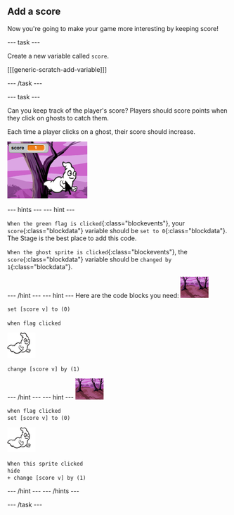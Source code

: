 ## Add a score

Now you're going to make your game more interesting by keeping score!

--- task ---

Create a new variable called `score`.

[[[generic-scratch-add-variable]]]

--- /task ---

--- task ---

Can you keep track of the player's score? Players should score points when they click on ghosts to catch them.

Each time a player clicks on a ghost, their score should increase.

![Increasing score](images/ghost-score-test.png)

--- hints ---
--- hint ---

`When the green flag is clicked`{:class="blockevents"}, your `score`{:class="blockdata"} variable should be `set to 0`{:class="blockdata"}. The Stage is the best place to add this code.

`When the ghost sprite is clicked`{:class="blockevents"}, the `score`{:class="blockdata"} variable should be `changed by 1`{:class="blockdata"}.

--- /hint ---
--- hint ---
Here are the code blocks you need:
![backdrop icon](images/ghost-backdrop.png)
``` blocks
set [score v] to (0)

when flag clicked
```

![ghost-sprite](images/ghost-sprite.png)
``` blocks
change [score v] by (1)
```
--- /hint ---
--- hint ---
![backdrop icon](images/ghost-backdrop.png)

``` blocks
when flag clicked
set [score v] to (0)
```
![ghost-sprite](images/ghost-sprite.png)
``` blocks
When this sprite clicked
hide
+ change [score v] by (1)
```
--- /hint ---
--- /hints ---

--- /task ---
